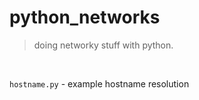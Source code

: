 # python_networks
> doing networky stuff with python.
<br>

`hostname.py` - example hostname resolution